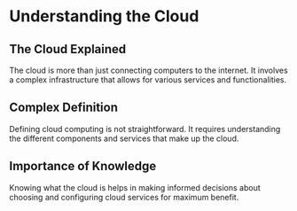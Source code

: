 # Understanding the Cloud

## The Cloud Explained

The cloud is more than just connecting computers to the internet. It involves a complex infrastructure that allows for various services and functionalities.

## Complex Definition

Defining cloud computing is not straightforward. It requires understanding the different components and services that make up the cloud.

## Importance of Knowledge

Knowing what the cloud is helps in making informed decisions about choosing and configuring cloud services for maximum benefit.
